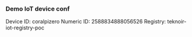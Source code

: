 ### Demo IoT device conf
Device ID: coralpizero
Numeric ID: 2588834888056526
Registry: teknoir-iot-registry-poc
